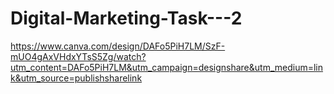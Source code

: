 # Digital-Marketing-Task---2

https://www.canva.com/design/DAFo5PiH7LM/SzF-mUO4gAxVHdxYTsS5Zg/watch?utm_content=DAFo5PiH7LM&utm_campaign=designshare&utm_medium=link&utm_source=publishsharelink
